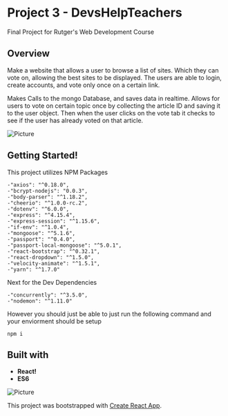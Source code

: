 # Project 3 - DevsHelpTeachers
Final Project for Rutger's Web Development Course

## Overview
Make a website that allows a user to browse a list of sites. Which they can vote on, allowing the best sites to be displayed. The users are able to login, create accounts, and vote only once on a certain link.

Makes Calls to the mongo Database, and saves data in realtime. Allows for users to vote on certain topic once by collecting the article ID and saving it to the user object. Then when the user clicks on the vote tab it checks to see if the user has already voted on that article.

![Picture](https://i.imgur.com/1AXdF4K.gif)

## Getting Started!
This project utilizes NPM Packages
```
-"axios": "^0.18.0",
-"bcrypt-nodejs": "0.0.3",
-"body-parser": "^1.18.2",
-"cheerio": "^1.0.0-rc.2",
-"dotenv": "^6.0.0",
-"express": "^4.15.4",
-"express-session": "^1.15.6",
-"if-env": "^1.0.4",
-"mongoose": "^5.1.6",
-"passport": "^0.4.0",
-"passport-local-mongoose": "^5.0.1",
-"react-bootstrap": "^0.32.1",
-"react-dropdown": "^1.5.0",
-"velocity-animate": "^1.5.1",
-"yarn": "^1.7.0"
```

Next for the Dev Dependencies
```
-"concurrently": "^3.5.0",
-"nodemon": "^1.11.0"
```

However you should just be able to just run the following command
and your enviorment should be setup 
```
npm i
```

## Built with
- **React!**
- **ES6**

![Picture](https://i.imgur.com/NrILd47.gif)













This project was bootstrapped with [Create React App](https://github.com/facebookincubator/create-react-app).

